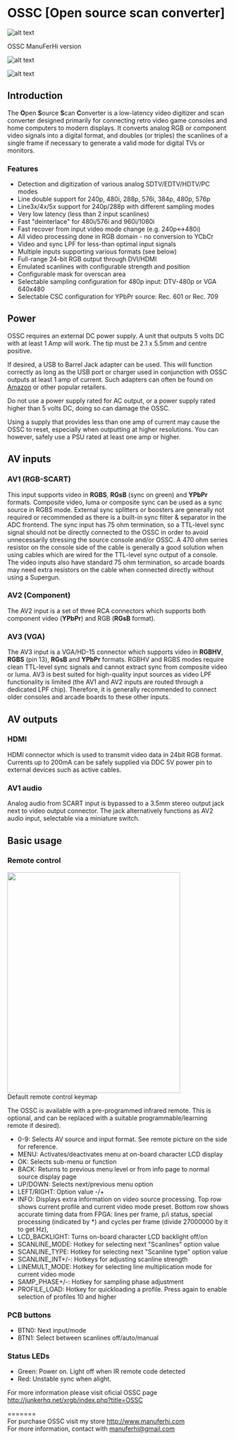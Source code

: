 # OSSC [Open source scan converter]

![alt text](https://i.postimg.cc/g0xtpX0W/IMG-20191015-211618.jpg)

OSSC ManuFerHi version <BR>

![alt text](https://i.postimg.cc/jq6bm99h/IMG-20191015-184713-1.jpg)

![alt text](https://i.postimg.cc/LXdc0B37/Ossc-remote2.jpg)

<h2> <span class="mw-headline" id="Introduction"> Introduction </span></h2>
<p>The <b>O</b>pen <b>S</b>ource <b>S</b>can <b>C</b>onverter is a low-latency video digitizer and scan converter designed primarily for connecting retro video game consoles and home computers to modern displays. It converts analog RGB or component video signals into a digital format, and doubles (or triples) the scanlines of a single frame if necessary to generate a valid mode for digital TVs or monitors.
</p>
<h3> <span class="mw-headline" id="Features"> Features </span></h3>
<ul><li> Detection and digitization of various analog SDTV/EDTV/HDTV/PC modes
</li><li> Line double support for 240p, 480i, 288p, 576i, 384p, 480p, 576p
</li><li> Line3x/4x/5x support for 240p/288p with different sampling modes
</li><li> Very low latency (less than 2 input scanlines)
</li><li> Fast "deinterlace" for 480i/576i and 960i/1080i
</li><li> Fast recover from input video mode change (e.g. 240p&lt;-&gt;480i)
</li><li> All video processing done in RGB domain - no conversion to YCbCr
</li><li> Video and sync LPF for less-than optimal input signals
</li><li> Multiple inputs supporting various formats (see below)
</li><li> Full-range 24-bit RGB output through DVI/HDMI
</li><li> Emulated scanlines with configurable strength and position
</li><li> Configurable mask for overscan area
</li><li> Selectable sampling configuration for 480p input: DTV-480p or VGA 640x480
</li><li> Selectable CSC configuration for YPbPr source: Rec. 601 or Rec. 709
</li></ul>
</li></ul>
<h2> <span class="mw-headline" id="Power"> Power </span></h2>
<p>OSSC requires an external DC power supply. A unit that outputs 5 volts DC with at least 1 Amp will work. The tip must be 2.1 x 5.5mm and centre positive. 
</p><p>If desired, a USB to Barrel Jack adapter can be used. This will function correctly as long as the USB port or charger used in conjunction with OSSC outputs at least 1 amp of current. Such adapters can often be found on <a rel="nofollow" class="external text" href="https://www.amazon.co.uk/Barrel-Jack-Adapter-USB-5-5mm/dp/B00LX8MULA">Amazon</a> or other popular retailers.
</p><p>Do not use a power supply rated for AC output, or a power supply rated higher than 5 volts DC, doing so can damage the OSSC. 
</p><p>Using a supply that provides less than one amp of current may cause the OSSC to reset, especially when outputting at higher resolutions. You can however, safely use a PSU rated at least one amp or higher.
</p>
<h2> <span class="mw-headline" id="AV_inputs"> AV inputs </span></h2>
<h3> <span class="mw-headline" id="AV1_.28RGB-SCART.29"> AV1 (RGB-SCART) </span></h3>
<p>This input supports video in <b>RGBS</b>, <b>RGsB</b> (sync on green) and <b>YPbPr</b> formats. Composite video, luma or composite sync can be used as a sync source in RGBS mode. External sync splitters or boosters are generally not required or recommended as there is a built-in sync filter &amp; separator in the ADC frontend. The sync input has 75 ohm termination, so a TTL-level sync signal should not be directly connected to the OSSC in order to avoid unnecessarily stressing the source console and/or OSSC. A 470 ohm series resistor on the console side of the cable is generally a good solution when using cables which are wired for the TTL-level sync output of a console. The video inputs also have standard 75 ohm termination, so arcade boards may need extra resistors on the cable when connected directly without using a Supergun.
</p>
<h3> <span class="mw-headline" id="AV2_.28Component.29"> AV2 (Component) </span></h3>
<p>The AV2 input is a set of three RCA connectors which supports both component video (<b>YPbPr</b>) and RGB (<b>RGsB</b> format).
</p>
<h3> <span class="mw-headline" id="AV3_.28VGA.29"> AV3 (VGA) </span></h3>
<p>The AV3 input is a VGA/HD-15 connector which supports video in <b>RGBHV</b>, <b>RGBS</b> (pin 13), <b>RGsB</b> and <b>YPbPr</b> formats. RGBHV and RGBS modes require clean TTL-level sync signals and cannot extract sync from composite video or luma. AV3 is best suited for high-quality input sources as video LPF functionality is limited (the AV1 and AV2 inputs are routed through a dedicated LPF chip). Therefore, it is generally recommended to connect older consoles and arcade boards to these other inputs.
</p>
<h2> <span class="mw-headline" id="AV_outputs"> AV outputs </span></h2>
<h3> <span class="mw-headline" id="HDMI_.28DIY_boards.2C_v1.6_pre-assembled_boards.29"> HDMI </span></h3>
<p>HDMI connector which is used to transmit video data in 24bit RGB format. Currents up to 200mA can be safely supplied via DDC 5V power pin to external devices such as active cables.
</p>
<h3> <span class="mw-headline" id="AV1_audio"> AV1 audio </span></h3>
<p>Analog audio from SCART input is bypassed to a 3.5mm stereo output jack next to video output connector. The jack alternatively functions as AV2 audio input, selectable via a miniature switch.
</p>
<h2> <span class="mw-headline" id="Basic_usage"> Basic usage </span></h2>
<h3> <span class="mw-headline" id="Remote_control"> Remote control </span></h3>
<div class="thumb tright"><div class="thumbinner" style="width:394px;"><a href="Ossc_remote2.jpg" class="image"><img alt="" src="/xrgb/images/9/9b/Ossc_remote2.jpg" width="392" height="500" class="thumbimage" /></a>  <div class="thumbcaption">Default remote control keymap</div></div></div>
<p>The OSSC is available with a pre-programmed infrared remote. This is optional, and can be replaced with a suitable programmable/learning remote if desired).
</p>
<ul><li> 0-9: Selects AV source and input format. See remote picture on the side for reference.
</li><li> MENU: Activates/deactivates menu at on-board character LCD display
</li><li> OK: Selects sub-menu or function
</li><li> BACK: Returns to previous menu level or from info page to normal source display page
</li><li> UP/DOWN: Selects next/previous menu option
</li><li> LEFT/RIGHT: Option value -/+
</li><li> INFO: Displays extra information on video source processing. Top row shows current profile and current video mode preset. Bottom row shows accurate timing data from FPGA: lines per frame, p/i status, special processing (indicated by *) and cycles per frame (divide 27000000 by it to get Hz),
</li><li> LCD_BACKLIGHT: Turns on-board character LCD backlight off/on
</li><li> SCANLINE_MODE: Hotkey for selecting next "Scanlines" option value
</li><li> SCANLINE_TYPE: Hotkey for selecting next "Scanline type" option value
</li><li> SCANLINE_INT+/-: Hotkeys for adjusting scanline strength
</li><li> LINEMULT_MODE: Hotkey for selecting line multiplication mode for current video mode
</li><li> SAMP_PHASE+/-: Hotkey for sampling phase adjustment
</li><li> PROFILE_LOAD: Hotkey for quickloading a profile. Press again to enable selection of profiles 10 and higher
</li></ul>
<h3> <span class="mw-headline" id="PCB_buttons"> PCB buttons </span></h3>
<ul><li> BTN0: Next input/mode
</li><li> BTN1: Select between scanlines off/auto/manual
</li></ul>
<h3> <span class="mw-headline" id="Status_LEDs"> Status LEDs </span></h3>
<ul><li> Green: Power on. Light off when IR remote code detected
</li><li> Red: Unstable sync when alight.
</li></ul>

For more information please visit oficial OSSC page http://junkerhq.net/xrgb/index.php?title=OSSC

	

=======<BR>
For purchase OSSC visit my store http://www.manuferhi.com<BR>
For more information, contact with manuferhi@gmail.com






